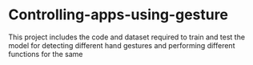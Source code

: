 # Controlling-apps-using-gesture
This project includes the code and dataset required to train and test the model for detecting different hand gestures and performing different functions for the same
